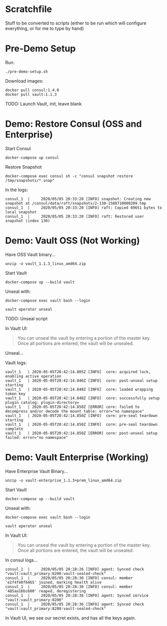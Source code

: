 # Scratchfile

Stuff to be converted to scripts (either to be run which will configure everything, or for me to type by hand)


# Pre-Demo Setup

Run:

```
./pre-demo-setup.sh
```



Download images:

```
docker pull consul:1.4.0
docker pull vault:1.1.3
```



TODO: Launch Vault, init, leave blank





# Demo: Restore Consul (OSS and Enterprise)



Start Consul

```
docker-compose up consul
```


Restore Snapshot

```
docker-compose exec consul sh -c "consul snapshot restore /tmp/snapshots/*.snap"
```


In the logs:

```
consul_1  |     2020/05/05 20:33:20 [INFO] snapshot: Creating new snapshot at /consul/data/raft/snapshots/2-130-1588710800209.tmp
consul_1  |     2020/05/05 20:33:20 [INFO] raft: Copied 69651 bytes to local snapshot
consul_1  |     2020/05/05 20:33:20 [INFO] raft: Restored user snapshot (index 130)
```




# Demo: Vault OSS (Not Working)

Have OSS Vault binary...

```
unzip -o vault_1.1.3_linux_amd64.zip
```


Start Vault

```
docker-compose up --build vault
```

Unseal with:
```
docker-compose exec vault bash --login

vault operator unseal
```
TODO: Unseal script


In Vault UI:
> You can unseal the vault by entering a portion of the master key. Once all portions are entered, the vault will be unsealed.


Unseal...


Vault logs:

```
vault_1   | 2020-05-05T20:42:14.805Z [INFO]  core: acquired lock, enabling active operation
vault_1   | 2020-05-05T20:42:14.846Z [INFO]  core: post-unseal setup starting
vault_1   | 2020-05-05T20:42:14.848Z [INFO]  core: loaded wrapping token key
vault_1   | 2020-05-05T20:42:14.848Z [INFO]  core: successfully setup plugin catalog: plugin-directory=
vault_1   | 2020-05-05T20:42:14.850Z [ERROR] core: failed to decompress and/or decode the mount table: error="no namespace"
vault_1   | 2020-05-05T20:42:14.850Z [INFO]  core: pre-seal teardown starting
vault_1   | 2020-05-05T20:42:14.850Z [INFO]  core: pre-seal teardown complete
vault_1   | 2020-05-05T20:42:14.850Z [ERROR] core: post-unseal setup failed: error="no namespace"
```




# Demo: Vault Enterprise (Working)

Have Enterprise Vault Binary...

```
unzip -o vault-enterprise_1.1.3+prem_linux_amd64.zip
```

Start Vault

```
docker-compose up --build vault
```

Unseal with:
```
docker-compose exec vault bash --login

vault operator unseal
```


In Vault UI:
> You can unseal the vault by entering a portion of the master key. Once all portions are entered, the vault will be unsealed.




In consul logs...

```
consul_1  |     2020/05/05 20:28:26 [INFO] agent: Synced check "vault:vault_primary:8200:vault-sealed-check"
consul_1  |     2020/05/05 20:28:30 [INFO] consul: member 'e1f4fe0f6465' joined, marking health alive
consul_1  |     2020/05/05 20:28:30 [INFO] consul: member '485aa16bc600' reaped, deregistering
consul_1  |     2020/05/05 20:28:36 [INFO] agent: Synced service "vault:vault_primary:8200"
consul_1  |     2020/05/05 20:28:36 [INFO] agent: Synced check "vault:vault_primary:8200:vault-sealed-check"
```







In Vault UI, we see our secret exists, and has all the keys again.
